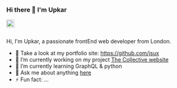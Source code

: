 ### Hi there 👋 I'm Upkar 

<a href="https://twitter.com/satanizr">
  <img align="left" alt="Upkar Singh | Twitter" width="21px" src="https://raw.githubusercontent.com/anuraghazra/anuraghazra/master/assets/twitter.svg" />
</a>

<br/>
<br/>
<!--
**jsux/jsux** is a ✨ _special_ ✨ repository because its `README.md` (this file) appears on your GitHub profile.-->

Hi, I'm Upkar, a passionate frontEnd web developer from London.

- :100: Take a look at my portfolio site: https://github.com/jsux
- 🔭 I’m currently working on my project [The Collective website](https://github.com/collective-living/www-thecollective-com)
- 🌱 I’m currently learning GraphQL & python
- 💬 Ask me about anything [here](https://github.com/jsux/jsux/issues)
- ⚡ Fun fact: ...

